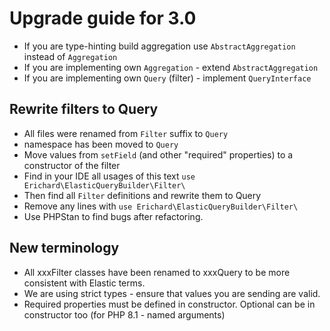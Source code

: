 # Upgrade guide for 3.0


- If you are type-hinting build aggregation use `AbstractAggregation` instead of `Aggregation`
- If you are implementing own `Aggregation` - extend `AbstractAggregation`
- If you are implementing own `Query` (filter) - implement `QueryInterface`

## Rewrite filters to Query

- All files were renamed from `Filter` suffix to `Query`
- namespace has been moved to `Query`
- Move values from `setField` (and other "required" properties) to a constructor of the filter
- Find in your IDE all usages of this text `use Erichard\ElasticQueryBuilder\Filter\`
- Then find all `Filter` definitions and rewrite them to Query
- Remove any lines with `use Erichard\ElasticQueryBuilder\Filter\`
- Use PHPStan to find bugs after refactoring.

## New terminology

- All xxxFilter classes have been renamed to xxxQuery to be more consistent with Elastic terms.
- We are using strict types - ensure that values you are sending are valid.
- Required properties must be defined in constructor. Optional can be in constructor too (for PHP 8.1 - named arguments)

